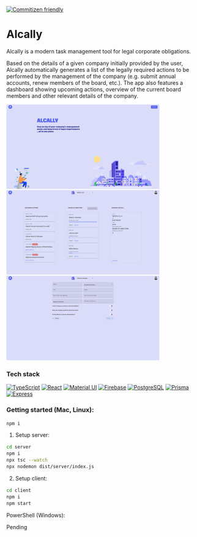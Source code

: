 [![Commitizen friendly](https://img.shields.io/badge/commitizen-friendly-brightgreen.svg)](http://commitizen.github.io/cz-cli/)

# Alcally

Alcally is a modern task management tool for legal corporate obligations.

Based on the details of a given company initially provided by the user, Alcally automatically generates a list of the legally required actions to be performed by the management of the company (e.g. submit annual accounts, renew members of the board, etc.). The app also features a dashboard showing upcoming actions, overview of the current board members and other relevant details of the company.

<img src="./client/src/Assets/alcally-screenshot-1.png" width="400" height="220" alt="alcally-screenshot-1" />
<img src="./client/src/Assets/alcally-screenshot-2.png" width="400" height="220" alt="alcally-screenshot-2" />
<img src="./client/src/Assets/alcally-screenshot-3.png" width="400" height="220" alt="alcally-screenshot-3" />

### Tech stack
<p align="left">
<a href="https://www.typescriptlang.org/" target="_blank" rel="noreferrer"><img src="https://raw.githubusercontent.com/danielcranney/readme-generator/main/public/icons/skills/typescript-colored.svg" width="36" height="36" alt="TypeScript" /></a>
<a href="https://reactjs.org/" target="_blank" rel="noreferrer"><img src="https://raw.githubusercontent.com/danielcranney/readme-generator/main/public/icons/skills/react-colored.svg" width="36" height="36" alt="React" /></a>
<a href="https://mui.com/" target="_blank" rel="noreferrer"><img src="https://raw.githubusercontent.com/danielcranney/readme-generator/main/public/icons/skills/materialui-colored.svg" width="36" height="36" alt="Material UI" /></a>
<a href="https://firebase.google.com/" target="_blank" rel="noreferrer"><img src="https://raw.githubusercontent.com/danielcranney/readme-generator/main/public/icons/skills/firebase-colored.svg" width="36" height="36" alt="Firebase" /></a>
<a href="https://www.postgresql.org/" target="_blank" rel="noreferrer"><img src="https://raw.githubusercontent.com/danielcranney/readme-generator/main/public/icons/skills/postgresql-colored.svg" width="36" height="36" alt="PostgreSQL" /></a>
<a href="https://www.prisma.io/" target="_blank" rel="noreferrer"><img src="https://www.freelogovectors.net/wp-content/uploads/2022/01/prisma_logo-freelogovectors.net_.png" width="36" height="36" alt="Prisma" /></a>
<a href="https://expressjs.com/" target="_blank" rel="noreferrer"><img src="https://raw.githubusercontent.com/danielcranney/readme-generator/main/public/icons/skills/express-colored.svg" width="36" height="36" alt="Express" /></a>
</p>


### Getting started (Mac, Linux):

```sh
npm i
```

1. Setup server:

```sh
cd server
npm i
npx tsc --watch
npx nodemon dist/server/index.js
```

2. Setup client:

```sh
cd client
npm i
npm start
```

PowerShell (Windows):

Pending


